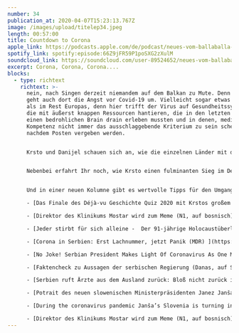 ```yaml
---
number: 34
publication_at: 2020-04-07T15:23:13.767Z
image: /images/upload/titelep34.jpeg
length: 00:57:00
title: Countdown to Corona
apple_link: https://podcasts.apple.com/de/podcast/neues-vom-ballaballa-balkan-episode-34-countdown-to-corona/id1170436903?i=1000470752669
spotify_link: spotify:episode:66Z9jFR59P1poSXG2zXulM
soundcloud_link: https://soundcloud.com/user-89524652/neues-vom-ballaballabalkan-episode-34-countdown-to-corona
excerpt: Corona, Corona, Corona....
blocks:
  - type: richtext
    richtext: >-
      nein, nach Singen derzeit niemandem auf dem Balkan zu Mute. Denn natürlich
      geht auch dort die Angst vor Covid-19 um. Vielleicht sogar etwas stärker
      als im Rest Europas, denn hier trifft der Virus auf Gesundheitssysteme,
      die mit äußerst knappen Ressourcen hantieren, die in den letzten Jahren
      einen bedrohlichen Brain drain erleben mussten und in denen, medizinische
      Kompetenz nicht immer das ausschlaggebende Kriterium zu sein scheint,
      nachdem Posten vergeben werden.


      Krsto und Danijel schauen sich an, wie die einzelnen Länder mit der Pandemie umgehen. Soviel sei verraten - die Reaktionen reichen von vernünftig bis total wahnwitzig. Und ganz nebenbei scheint der eine oder andere Politiker, die Corona-Panik mal wieder für seine ganz eigenen Zwecke nutzen zu wollen.


      Nebenbei erfahrt Ihr noch, wie Krsto einen fulminanten Sieg im Déja-Vu-Geschichtsquiz erreicht hat, wie die beiden Moderatoren mit der Arbeit im Home Office zurecht kommen und warum Nordmazedonien und Albanien jetzt doch auf den baldigen Beginn von EU-Beitrittsgesprächen hoffen dürfen.


      Und in einer neuen Kolumne gibt es wertvolle Tipps für den Umgang mit Corona - vom großartigen Doktor hc. Ante Kvazić.

      - [Das Finale des Déjà-vu Geschichte Quiz 2020 mit Krstos großem Sieg ](https://www.ralfgrabuschnig.com/mitratequiz-2020-finale/)

      - [Direktor des Klinikums Mostar wird zum Meme (N1, auf bosnisch) ](https://www.nacional.hr/during-the-coronavirus-pandemic-jansas-slovenia-is-turning-into-a-military-state-overnight/?fbclid=IwAR200y0ZshVvMiCffhN7EHhe8nMzrANJPHhwMtsfGoVyyjCM4Sohzd96Rfg)

      - [Jeder stirbt für sich alleine -  Der 91-jährige Holocaustüberlebende Ivan Ivanji macht sich Gedanken über die Maßnahmen (taz) ](https://taz.de/Corona-Isolation-in-Serbien/!5672855/)

      - [Corona in Serbien: Erst Lachnummer, jetzt Panik (MDR) ](https://www.mdr.de/nachrichten/osteuropa/ostblogger/corona-ausnahmezustand-serbien-100.html)

      - [No Joke! Serbian President Makes Light Of Coronavirus As One More Reason To Hit The Bottle (Radio Free Europe) ](https://www.rferl.org/a/serbian-president-makes-light-of-coronavirus-as-one-more-reason-to-hit-the-bottle/30468925.html)

      - [Faktencheck zu Aussagen der serbischen Regierung (Danas, auf Serbisch) ](https://www.danas.rs/bbc-news-serbian/korona-virus-alkohol-smrtnost-soping-u-italiji-i-bioloski-rat-koliko-su-tacne-izjave-zvanicnika/)

      - [Serbien ruft Ärzte aus dem Ausland zurück: Bloß nicht zurück in die Heimat (Tagesspiegel)  ](https://www.tagesspiegel.de/politik/serbien-ruft-aerzte-aus-aus-dem-ausland-zurueck-bloss-nicht-zurueck-in-die-heimat/25705374.html)

      - [Potrait des neuen slowenischen Ministerpräsidenten Janez Janša (Spiegel)](https://www.spiegel.de/politik/ausland/slowenien-janez-jansa-wird-neuer-regierungschef-a-c60826e6-887a-46c8-9923-c3d1a0e69f01)

      - [During the coronavirus pandemic Janša’s Slovenia is turning into a military state overnight (nacional.hr) ](https://www.nacional.hr/during-the-coronavirus-pandemic-jansas-slovenia-is-turning-into-a-military-state-overnight/?fbclid=IwAR200y0ZshVvMiCffhN7EHhe8nMzrANJPHhwMtsfGoVyyjCM4Sohzd96Rfg)

      - [Direktor des Klinikums Mostar wird zum Meme (N1, auf bosnisch) ](https://www.nacional.hr/during-the-coronavirus-pandemic-jansas-slovenia-is-turning-into-a-military-state-overnight/?fbclid=IwAR200y0ZshVvMiCffhN7EHhe8nMzrANJPHhwMtsfGoVyyjCM4Sohzd96Rfg)
---
```

